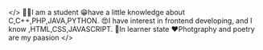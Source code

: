 </>
🤷‍♂️I am a student 
😁have  a little knowledge about C,C++,PHP,JAVA,PYTHON.
😍I have interest in frontend developing, and I know ,HTML,CSS,JAVASCRIPT.
🐣In learner state
❤️Photgraphy and poetry are my paasion
</>


